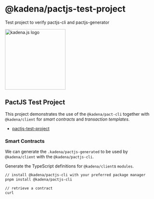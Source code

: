 <!-- genericHeader start -->

# @kadena/pactjs-test-project

Test project to verify pactjs-cli and pactjs-generator

<picture>
  <source srcset="https://raw.githubusercontent.com/kadena-community/kadena.js/main/common/images/Kadena.JS_logo-white.png" media="(prefers-color-scheme: dark)"/>
  <img src="https://raw.githubusercontent.com/kadena-community/kadena.js/main/common/images/Kadena.JS_logo-black.png" width="200" alt="kadena.js logo" />
</picture>

<!-- genericHeader end -->

## PactJS Test Project

This project demonstrates the use of the `@kadena/pact-cli` together with
`@kadena/client` for _smart contracts_ and _transaction templates_.

- [pactjs-test-project][1]

### Smart Contracts

We can generate the `.kadena/pactjs-generated` to be used by `@kadena/client`
with the `@kadena/pactjs-cli`.

Generate the TypeScript definitions for `@kadena/client`s `modules`.

```sh
// install @kadena/pactjs-cli with your preferred package manager
pnpm install @kadena/pactjs-cli

// retrieve a contract
curl
```

[1]: #pactjs-test-project
